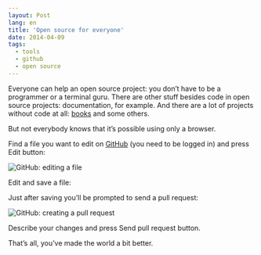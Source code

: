 ```yaml
---
layout: Post
lang: en
title: 'Open source for everyone'
date: 2014-04-09
tags:
  - tools
  - github
  - open source
---
```


Everyone can help an open source project: you don’t have to be a programmer or a terminal guru. There are other stuff besides code in open source projects: documentation, for example. And there are a lot of projects without code at all: [books](https://github.com/showcases/writing) and some others.

But not everybody knows that it’s possible using only a browser.

Find a file you want to edit on [GitHub](https://github.com/) (you need to be logged in) and press Edit button:

![GitHub: editing a file](/images/github_edit_en.png)

Edit and save a file:

Just after saving you’ll be prompted to send a pull request:

![GitHub: creating a pull request](/images/github_pull_request_en.png)

Describe your changes and press Send pull request button.

That’s all, you’ve made the world a bit better.
